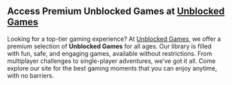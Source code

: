 <h2>Access Premium Unblocked Games at <a href="https://sites.google.com/view/googl-games/">Unblocked Games</a></h2>
<p>Looking for a top-tier gaming experience? At <a href="https://sites.google.com/view/googl-games/">Unblocked Games</a>, we offer a premium selection of <strong>Unblocked Games</strong> for all ages. Our library is filled with fun, safe, and engaging games, available without restrictions. From multiplayer challenges to single-player adventures, we’ve got it all. Come explore our site for the best gaming moments that you can enjoy anytime, with no barriers.</p>
